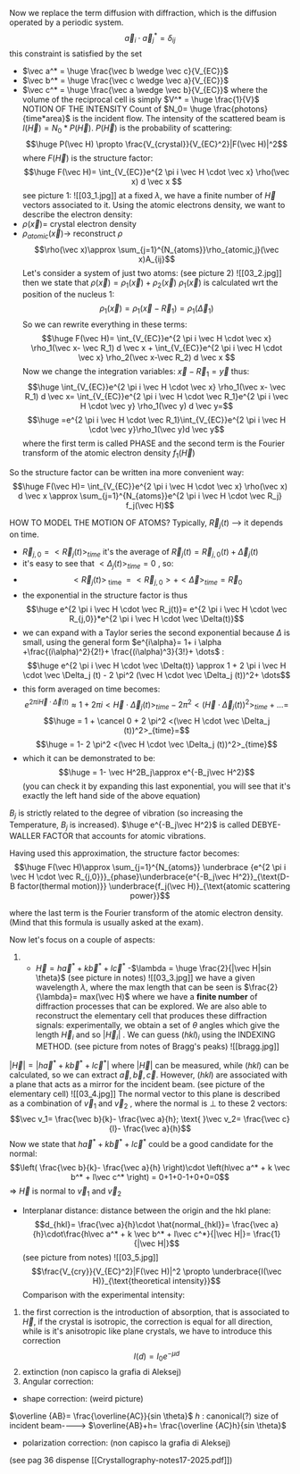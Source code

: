 Now we replace the term diffusion with diffraction, which is the diffusion operated by a periodic system.
$$\vec a_i\cdot \vec a_j^*= \delta _{ij}$$
this constraint is satisfied by the set
- $\vec a^* = \huge \frac{\vec b \wedge \vec c}{V_{EC}}$
- $\vec b^* = \huge \frac{\vec c \wedge \vec a}{V_{EC}}$
- $\vec c^* = \huge \frac{\vec a \wedge \vec b}{V_{EC}}$
where the volume of the reciprocal cell is simply $V^* = \huge \frac{1}{V}$ 
NOTION OF THE INTENSITY
Count of $N_0= \huge \frac{photons}{time*area}$ is the incident flow. The intensity of the scattered beam is $I(\vec H)=N_0*P(\vec H)$. 
$P(\vec H)$ is the probability of scattering:
$$\huge P(\vec H) \propto \frac{V_{crystal}}{V_{EC}^2}|F(\vec H)|^2$$where $F(\vec H)$ is the structure factor: $$\huge F(\vec H)= \int_{V_{EC}}e^{2 \pi i \vec H \cdot \vec x} \rho(\vec x) d \vec x $$
see picture 1:
![[03_1.jpg]]
at a fixed $\lambda$, we have a finite number of $\vec H$ vectors associated to it.
Using the atomic electrons density, we want to describe the electron density:
- $\rho(\vec x)=$ crystal electron density
- $\rho_{atomic}(\vec x)\rightarrow$ reconstruct $\rho$ 
$$\rho(\vec x)\approx \sum_{j=1}^{N_{atoms}}\rho_{atomic,j}(\vec x)A_{ij}$$
Let's consider a system of just two atoms:
(see picture 2)
![[03_2.jpg]]
then we state that $\rho(\vec x)= \rho_1(\vec x)+ \rho_2(\vec x)$ 
$\rho_1(\vec x)$ is calculated wrt the position of the nucleus 1: $$\rho_1(\vec x)= \rho_1(\vec x- \vec R_1)= \rho_1(\vec \Delta_1)$$
So we can rewrite everything in these terms: $$\huge F(\vec H)= \int_{V_{EC}}e^{2 \pi i \vec H \cdot \vec x} \rho_1(\vec x- \vec R_1) d \vec x + \int_{V_{EC}}e^{2 \pi i \vec H \cdot \vec x} \rho_2(\vec x-\vec R_2) d \vec x  $$Now we change the integration variables: $\vec x - \vec R_1= \vec y$ thus: $$\huge \int_{V_{EC}}e^{2 \pi i \vec H \cdot \vec x} \rho_1(\vec x- \vec R_1) d \vec x= \int_{V_{EC}}e^{2 \pi i \vec H \cdot \vec R_1}e^{2 \pi i \vec H \cdot \vec y} \rho_1(\vec y) d \vec y=$$
$$\huge =e^{2 \pi i \vec H \cdot \vec R_1}\int_{V_{EC}}e^{2 \pi i \vec H \cdot \vec y}\rho_1(\vec y)d \vec y$$
where the first term is called PHASE and the second term is the Fourier transform of the atomic electron density $f_1(\vec H)$

So the structure factor can be written ina more convenient way: $$\huge F(\vec H)= \int_{V_{EC}}e^{2 \pi i \vec H \cdot \vec x} \rho(\vec x) d \vec x \approx \sum_{j=1}^{N_{atoms}}e^{2 \pi i \vec H \cdot \vec R_j} f_j(\vec H)$$

HOW TO MODEL THE MOTION OF ATOMS? Typically, $\vec R_j (t)$ --> it depends on time. 
- $\vec R_{j,0}= <\vec R_{j}(t)>_{time}$ it's the average of $\vec R_j (t)=\vec R_{j,0} (t)+ \vec \Delta_j (t)$
- it's easy to see that $<\Delta_j(t)>_{time}=0$ , so:
- $$<\vec R_{j}(t)>_{\text{ time }} = <\vec R_{j,0}>+<\vec \Delta>_{time} = \vec R_{0} $$
- the exponential in the structure factor is thus $$\huge e^{2 \pi i \vec H \cdot \vec R_j(t)}= e^{2 \pi i \vec H \cdot \vec R_{j,0}}*e^{2 \pi i \vec H \cdot \vec \Delta(t)}$$
- we can expand with a Taylor series the second exponential because $\Delta$ is small, using the general form $e^{i\alpha}= 1+ i \alpha +\frac{(i\alpha)^2}{2!}+ \frac{(i\alpha)^3}{3!}+ \dots$  : $$\huge e^{2 \pi i \vec H \cdot \vec \Delta(t)} \approx 1 + 2 \pi i \vec H \cdot \vec \Delta_j (t) - 2 \pi^2 (\vec H \cdot \vec \Delta_j (t))^2+ \dots$$
- this form averaged on time becomes: $$e^{2 \pi i \vec H \cdot \vec \Delta(t)} \approx 1 + 2 \pi i <\vec H \cdot \vec \Delta_j (t)>_{time} - 2 \pi^2 <(\vec H \cdot \vec \Delta_j (t))^2>_{time}+ \dots = $$
$$\huge = 1 + \cancel 0 + 2 \pi^2 <(\vec H \cdot \vec \Delta_j (t))^2>_{time}=$$
$$\huge = 1- 2 \pi^2 <(\vec H \cdot \vec \Delta_j (t))^2>_{time}$$
- which it can be demonstrated to be: $$\huge = 1- \vec H^2B_j\approx e^{-B_j\vec H^2}$$
(you can check it by expanding this last exponential, you will see that it's exactly the left hand side of the above equation)

$B_j$ is strictly related to the degree of vibration (so increasing the Temperature, $B_j$ is increased).
$\huge e^{-B_j\vec H^2}$ is called DEBYE-WALLER FACTOR that accounts for atomic vibrations.

Having used this approximation, the structure factor becomes: $$\huge F(\vec H)\approx \sum_{j=1}^{N_{atoms}} \underbrace {e^{2 \pi i \vec H \cdot \vec R_{j,0}}}_{phase}\underbrace{e^{-B_j\vec H^2}}_{\text{D-B factor(thermal motion)}} \underbrace{f_j(\vec H)}_{\text{atomic scattering power}}$$

where the last term is the Fourier transform of the atomic electron density.
(Mind that this formula is usually asked at the exam).

Now let's focus on a couple of aspects:
1) -   $\vec H = h\vec a^* + k \vec b^* + l\vec c^*$ 
   -$\lambda = \huge \frac{2}{|\vec H|sin \theta}$ 
(see picture in notes)
![[03_3.jpg]]
we have a given wavelength $\lambda$, where the max length that can be seen is $\frac{2}{\lambda}= max(\vec H)$ where we have a **finite number** of diffraction processes that can be explored. We are also able to reconstruct the elementary cell that produces these diffraction signals: experimentally, we obtain a set of $\theta$ angles which give the length $\vec H_i$ and so $|\vec H_i|$ . We can guess $(hkl)_i$ using the INDEXING METHOD.
(see picture from notes of Bragg's peaks)
![[bragg.jpg]]

$|\vec H| = |h\vec a^* + k \vec b^* + l\vec c^*|$ where $|\vec H|$ can be measured, while $(hkl)$ can be calculated, so we can extract $\vec a, \vec b, \vec c$. However, $(hkl)$ are associated with a plane that acts as a mirror for the incident beam.
(see picture of the elementary cell) 
![[03_4.jpg]]
The normal vector to this plane is described as a combination of $\vec v_1$ and $\vec v_2$ , where the normal is $\perp$ to these 2 vectors: $$\vec v_1= \frac{\vec b}{k}- \frac{\vec a}{h}; \text{ }\vec v_2= \frac{\vec c}{l}- \frac{\vec a}{h}$$
Now we state that  $h\vec a^* + k \vec b^* + l\vec c^*$ could be a good candidate for the normal:
$$\left( \frac{\vec b}{k}- \frac{\vec a}{h} \right)\cdot \left(h\vec a^* + k \vec b^* + l\vec c^* \right) = 0+1+0-1+0+0=0$$
$\Rightarrow$ $\vec H$ is normal to $\vec v_1$ and $\vec v_2$ 

- Interplanar distance: distance between the origin and the hkl plane: $$d_{hkl}= \frac{\vec a}{h}\cdot \hat{normal_{hkl}}= \frac{\vec a}{h}\cdot\frac{h\vec a^* + k \vec b^* + l\vec c^*}{|\vec H|}= \frac{1}{|\vec H|}$$
(see picture from notes)
![[03_5.jpg]]
$$\frac{V_{cry}}{V_{EC}^2}|F(\vec H)|^2 \propto \underbrace{I(\vec H)}_{\text{theoretical intensity}}$$
Comparison with the experimental intensity:

1) the first correction is the introduction of absorption, that is associated to $\vec H$, if the crystal is isotropic, the correction is equal for all direction, while is it's anisotropic like plane crystals, we have to introduce this correction
$$I(d)=I_0e^{-\mu d}$$
2) extinction (non capisco la grafia di Aleksej)
3) Angular correction: 

- shape correction: (weird picture)

$\overline {AB}= \frac{\overline{AC}}{sin \theta}$
$h$ : canonical(?) size of incident beam----> $\overline{AB}+h= \frac{\overline {AC}h}{sin \theta}$

- polarization correction: (non capisco la grafia di Aleksej)

(see pag 36 dispense [[Crystallography-notes17-2025.pdf]])
